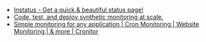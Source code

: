 - [Instatus - Get a quick & beautiful status page!](https://instatus.com/)
- [Code, test, and deploy synthetic monitoring at scale.](https://www.checklyhq.com/)
- [Simple monitoring for any application | Cron Monitoring | Website Monitoring | & more | Cronitor](https://cronitor.io/)